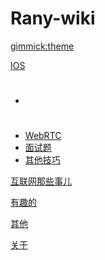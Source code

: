 <!--
  -- Name of your wiki
  -- Do NOT remove the leading `#` character.
  -->

# Rany-wiki


<!--
  -- Default theme
  -- (Read: http://dynalon.github.io/mdwiki/#!customizing.md#Theme_chooser)
  -->

[gimmick:theme](flatly)


<!--
  -- Navigation
  -- (Read: http://dynalon.github.io/mdwiki/#!quickstart.md#Adding_a_navigation)
  -->
<!--[IOS]()

  * # 
  * [WebRTC](pages/webrtc.md)
  


[互联网那些事儿](pages/download.md)
[有趣的事儿](pages/download.md)-->


[IOS]()

  * # 
  * [WebRTC](pages/ios/webrtc.md)
  *  [面试题](pages/ios/面试.md)
  * [其他技巧](pages/ios/ios_others.md)

[互联网那些事儿](pages/互联网那些事儿/story.md)

[有趣的](pages/有趣的/Interesting.md)

[其他](pages/其他/others.md)

[关于](pages/关于/about.md)


<!--
  -- Change the Language
  -- Could be useful when there's more than one language wiki.
  -->

<!--
[Change the Language]()

  * [English (United States)](/en_US/)
  * [English (United Kingdom)](/en_GB/)
  * [Italian](/it/)
-->

  


<!--[gimmick:themechooser](Choose theme)-->



